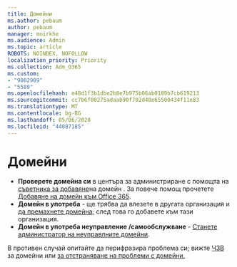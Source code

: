 ```yaml
---
title: Домейни
ms.author: pebaum
author: pebaum
manager: mnirkhe
ms.audience: Admin
ms.topic: article
ROBOTS: NOINDEX, NOFOLLOW
localization_priority: Priority
ms.collection: Adm_O365
ms.custom:
- "9002909"
- "5589"
ms.openlocfilehash: e48d1f3b1dbe2b8e7b975b06ab0189b7cb619213
ms.sourcegitcommit: cc7b6f00275adaab90f702d48e65500434f11e83
ms.translationtype: MT
ms.contentlocale: bg-BG
ms.lasthandoff: 05/06/2020
ms.locfileid: "44087185"
---
```

# <a name="domains"></a>Домейни

- **Проверете домейна си** в центъра за администриране с помощта на [съветника за добавяне](https://portal.office.com/adminportal/home#/Domains/Wizard)на домейн . За повече помощ прочетете [Добавяне на домейн към Office 365](https://docs.microsoft.com/microsoft-365/admin/setup/add-domain?view=o365-worldwide).
- **Домейн в употреба** - ще трябва да влезете в другата организация и [да премахнете домейна;](https://docs.microsoft.com/microsoft-365/admin/get-help-with-domains/remove-a-domain?view=o365-worldwide) след това го добавете към тази организация.
- **Домейн в употреба неуправление /самообслужване**  -  [Станете администратор на неуправлните домейни](https://docs.microsoft.com/azure/active-directory/users-groups-roles/domains-admin-takeover).

В противен случай опитайте да перифразира проблема си; вижте [ЧЗВ](https://docs.microsoft.com/microsoft-365/admin/setup/domains-faq?view=o365-worldwide) за домейни или [за отстраняване на проблеми с домейни.](https://docs.microsoft.com/microsoft-365/admin/get-help-with-domains/find-and-fix-issues?view=o365-worldwide)
